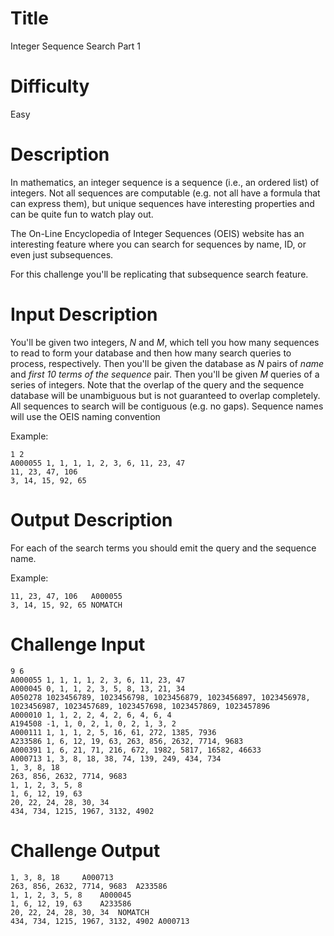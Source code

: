 # Title

Integer Sequence Search Part 1

# Difficulty

Easy

# Description

In mathematics, an integer sequence is a sequence (i.e., an ordered list) of integers. Not all sequences are computable (e.g. not all have a formula that can express them), but unique sequences have interesting properties and can be quite fun to watch play out. 

The On-Line Encyclopedia of Integer Sequences (OEIS) website has an interesting feature where you can search for sequences by name, ID, or even just subsequences. 

For this challenge you'll be replicating that subsequence search feature. 

# Input Description

You'll be given two integers, *N* and *M*, which tell you how many sequences to read to form your database and then how many search queries to process, respectively. Then you'll be given the database as *N* pairs of *name* and *first 10 terms of the sequence* pair. Then you'll be given *M* queries of a series of integers. Note that the overlap of the query and the sequence database will be unambiguous but is not guaranteed to overlap completely. All sequences to search will be contiguous (e.g. no gaps). Sequence names will use the OEIS naming convention

Example:

	1 2
	A000055	1, 1, 1, 1, 2, 3, 6, 11, 23, 47
	11, 23, 47, 106
	3, 14, 15, 92, 65

# Output Description

For each of the search terms you should emit the query and the sequence name. 

Example:

	11, 23, 47, 106   A000055
	3, 14, 15, 92, 65 NOMATCH

# Challenge Input

	9 6
	A000055	1, 1, 1, 1, 2, 3, 6, 11, 23, 47
	A000045	0, 1, 1, 2, 3, 5, 8, 13, 21, 34
	A050278	1023456789, 1023456798, 1023456879, 1023456897, 1023456978, 1023456987, 1023457689, 1023457698, 1023457869, 1023457896
	A000010	1, 1, 2, 2, 4, 2, 6, 4, 6, 4
	A194508	-1, 1, 0, 2, 1, 0, 2, 1, 3, 2
	A000111	1, 1, 1, 2, 5, 16, 61, 272, 1385, 7936
	A233586	1, 6, 12, 19, 63, 263, 856, 2632, 7714, 9683
	A000391	1, 6, 21, 71, 216, 672, 1982, 5817, 16582, 46633
	A000713	1, 3, 8, 18, 38, 74, 139, 249, 434, 734
	1, 3, 8, 18
	263, 856, 2632, 7714, 9683
	1, 1, 2, 3, 5, 8
	1, 6, 12, 19, 63
	20, 22, 24, 28, 30, 34
	434, 734, 1215, 1967, 3132, 4902

# Challenge Output

	1, 3, 8, 18		A000713
	263, 856, 2632, 7714, 9683 	A233586
	1, 1, 2, 3, 5, 8	A000045
	1, 6, 12, 19, 63	A233586
	20, 22, 24, 28, 30, 34	NOMATCH
	434, 734, 1215, 1967, 3132, 4902 A000713